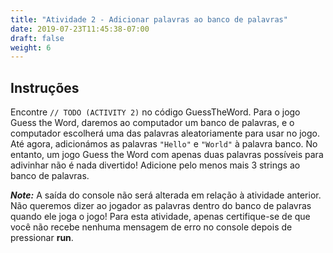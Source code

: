 ```yaml
---
title: "Atividade 2 - Adicionar palavras ao banco de palavras"
date: 2019-07-23T11:45:38-07:00
draft: false
weight: 6
---
```


## Instruções

Encontre `// TODO (ACTIVITY 2)` no código GuessTheWord. Para o jogo Guess the Word, daremos ao computador um banco de palavras, e o computador escolherá uma das palavras aleatoriamente para usar no jogo. Até agora, adicionámos as palavras `"Hello"` e `"World"` à palavra banco. No entanto, um jogo Guess the Word com apenas duas palavras possíveis para adivinhar não é nada divertido! Adicione pelo menos mais 3 strings ao banco de palavras.

**_Note:_** A saída do console não será alterada em relação à atividade anterior. Não queremos dizer ao jogador as palavras dentro do banco de palavras quando ele joga o jogo! Para esta atividade, apenas certifique-se de que você não recebe nenhuma mensagem de erro no console depois de pressionar **run**.